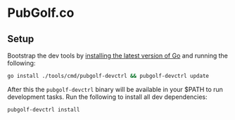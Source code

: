 # PubGolf.co

## Setup

Bootstrap the dev tools by [installing the latest version of Go](https://go.dev/dl/) and running the following:

```sh
go install ./tools/cmd/pubgolf-devctrl && pubgolf-devctrl update
```

After this the `pubgolf-devctrl` binary will be available in your $PATH to run development tasks. Run the following to install all dev dependencies:

```sh
pubgolf-devctrl install
```
